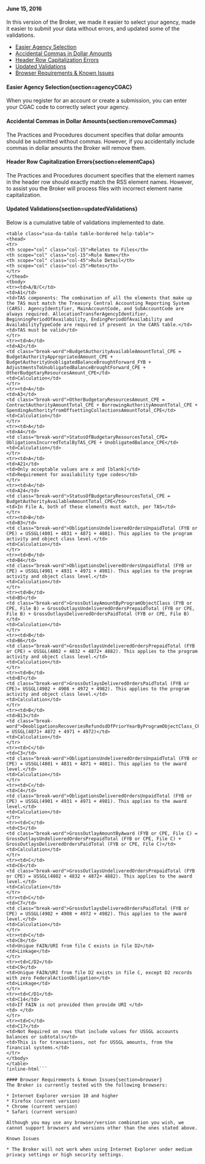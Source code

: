 #### June 15, 2016

In this version of the Broker, we made it easier to select your agency, made it easier to submit your data without errors, and updated some of the validations. 

  - [Easier Agency Selection](#/help?section=agencyCGAC)
  - [Accidental Commas in Dollar Amounts](#/help?section=removeCommas)
  - [Header Row Capitalization Errors](#/help?section=elementCaps)
  - [Updated Validations](#/help?section=updatedValidations)
  - [Browser Requirements & Known Issues](#/help?section=browser)

#### Easier Agency Selection{section=agencyCGAC}
When you register for an account or create a submission, you can enter your CGAC code to correctly select your agency.

#### Accidental Commas in Dollar Amounts{section=removeCommas}
The Practices and Procedures document specifies that dollar amounts should be submitted without commas. However, if you accidentally include commas in dollar amounts the Broker will remove them.

#### Header Row Capitalization Errors{section=elementCaps}
The Practices and Procedures document specifies that the element names in the header row should exactly match the RSS element names. However, to assist you the Broker will process files with incorrect element name capitalization.

#### Updated Validations{section=updatedValidations}
Below is a cumulative table of validations implemented to date.

```!inline-html
<table class="usa-da-table table-bordered help-table">
<thead>
<tr>
<th scope="col" class="col-15">Relates to Files</th>
<th scope="col" class="col-15">Rule Name</th>
<th scope="col" class="col-45">Rule Detail</th>
<th scope="col" class="col-25">Notes</th>
</tr>
</thead>
<tbody>
<tr><td>A/B/C</td>
<td>A1</td>
<td>TAS components: The combination of all the elements that make up the TAS must match the Treasury Central Accounting Reporting System (CARS). AgencyIdentifier, MainAccountCode, and SubAccountCode are always required. AllocationTransferAgencyIdentifier, BeginningPeriodOfAvailability, EndingPeriodOfAvailability and AvailabilityTypeCode are required if present in the CARS table.</td>
<td>TAS must be valid</td>
</tr>
<tr><td>A</td>
<td>A2</td>
<td class="break-word">BudgetAuthorityAvailableAmountTotal_CPE = BudgetAuthorityAppropriatedAmount_CPE + BudgetAuthorityUnobligatedBalanceBroughtForward_FYB + AdjustmentsToUnobligatedBalanceBroughtForward_CPE + OtherBudgetaryResourcesAmount_CPE</td>
<td>Calculation</td>
</tr>
<tr><td>A</td>
<td>A3</td>
<td class="break-word">OtherBudgetaryResourcesAmount_CPE = ContractAuthorityAmountTotal_CPE + BorrowingAuthorityAmountTotal_CPE + SpendingAuthorityfromOffsettingCollectionsAmountTotal_CPE</td>
<td>Calculation</td>
</tr>
<tr><td>A</td>
<td>A4</td>
<td class="break-word">StatusOfBudgetaryResourcesTotal_CPE= ObligationsIncurredTotalByTAS_CPE + UnobligatedBalance_CPE</td>
<td>Calculation</td>
</tr>
<tr><td>A</td>
<td>A21</td>
<td>Only acceptable values are x and [blank]</td>
<td>Requirement for availability type codes</td>
</tr>
<tr><td>A</td>
<td>A24</td>
<td class="break-word">StatusOfBudgetaryResourcesTotal_CPE = BudgetAuthorityAvailableAmountTotal_CPE</td>
<td>In File A, both of these elements must match, per TAS</td>
</tr>
<tr><td>B</td>
<td>B3</td>
<td class="break-word">ObligationsUndeliveredOrdersUnpaidTotal (FYB or CPE) = USSGL(4801 + 4831 + 4871 + 4881). This applies to the program activity and object class level.</td>
<td>Calculation</td>
</tr>
<tr><td>B</td>
<td>B4</td>
<td class="break-word">ObligationsDeliveredOrdersUnpaidTotal (FYB or CPE) = USSGL(4901 + 4931 + 4971 + 4981). This applies to the program activity and object class level.</td>
<td>Calculation</td>
</tr>
<tr><td>B</td>
<td>B5</td>
<td class="break-word">GrossOutlayAmountByProgramObjectClass (FYB or CPE, File B) = GrossOutlaysUndeliveredOrdersPrepaidTotal (FYB or CPE, File B) + GrossOutlaysDeliveredOrdersPaidTotal (FYB or CPE, File B)</td>
<td>Calculation</td>
</tr>
<tr><td>B</td>
<td>B6</td>
<td class="break-word">GrossOutlaysUndeliveredOrdersPrepaidTotal (FYB or CPE) = USSGL(4802 + 4832 + 4872+ 4882). This applies to the program activity and object class level.</td>
<td>Calculation</td>
</tr>
<tr><td>B</td>
<td>B7</td>
<td class="break-word">GrossOutlaysDeliveredOrdersPaidTotal (FYB or CPE)= USSGL(4902 + 4908 + 4972 + 4982). This applies to the program activity and object class level.</td>
<td>Calculation</td>
</tr>
<tr><td>B</td>
<td>B13</td>
<td class="break-word">DeobligationsRecoveriesRefundsdOfPriorYearByProgramObjectClass_CPE = USSGL(4871+ 4872 + 4971 + 4972)</td>
<td>Calculation</td>
</tr>
<tr><td>C</td>
<td>C3</td>
<td class="break-word">ObligationsUndeliveredOrdersUnpaidTotal (FYB or CPE) = USSGL(4801 + 4831 + 4871 + 4881). This applies to the award level.</td>
<td>Calculation</td>
</tr>
<tr><td>C</td>
<td>C4</td>
<td class="break-word">ObligationsDeliveredOrdersUnpaidTotal (FYB or CPE) = USSGL(4901 + 4931 + 4971 + 4981). This applies to the award level.</td>
<td>Calculation</td>
</tr>
<tr><td>C</td>
<td>C5</td>
<td class="break-word">GrossOutlayAmountByAward (FYB or CPE, File C) = GrossOutlaysUndeliveredOrdersPrepaidTotal (FYB or CPE, File C) + GrossOutlaysDeliveredOrdersPaidTotal (FYB or CPE, File C)</td>
<td>Calculation</td>
</tr>
<tr><td>C</td>
<td>C6</td>
<td class="break-word">GrossOutlaysUndeliveredOrdersPrepaidTotal (FYB or CPE) = USSGL(4802 + 4832 + 4872+ 4882). This applies to the award level.</td>
<td>Calculation</td>
</tr>
<tr><td>C</td>
<td>C7</td>
<td class="break-word">GrossOutlaysDeliveredOrdersPaidTotal (FYB or CPE) = USSGL(4902 + 4908 + 4972 + 4982). This applies to the award level.</td>
<td>Calculation</td>
</tr>
<tr><td>C</td>
<td>C8</td>
<td>Unique FAIN/URI from file C exists in file D2</td>
<td>Linkage</td>
</tr>
<tr><td>C/D2</td>
<td>C9</td>
<td>Unique FAIN/URI from file D2 exists in file C, except D2 records with zero FederalActionObligation</td>
<td>Linkage</td>
</tr>
<tr><td>C/D1</td>
<td>C14</td>
<td>If FAIN is not provided then provide URI </td>
<td> </td>
</tr>
<tr><td>C</td>
<td>C17</td>
<td>Not Required on rows that include values for USSGL accounts balances or subtotals</td>
<td>This is for transactions, not for USSGL amounts, from the financial systems.</td>
</tr>
</tbody>
</table>
!inline-html```

#### Browser Requirements & Known Issues{section=browser}
The Broker is currently tested with the following browsers:

* Internet Explorer version 10 and higher
* Firefox (current version)
* Chrome (current version)
* Safari (current version)

Although you may use any browser/version combination you wish, we cannot support browsers and versions other than the ones stated above.

Known Issues

* The Broker will not work when using Internet Explorer under medium privacy settings or high security settings.